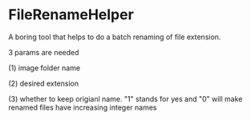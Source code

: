 # FileRenameHelper
A boring tool that helps to do a batch renaming of file extension.

3 params are needed

(1) image folder name

(2) desired extension

(3) whether to keep origianl name. "1" stands for yes and "0" will make renamed files have increasing integer names
